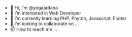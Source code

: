 - 👋 Hi, I’m @yogaardana
- 👀 I’m interested in Web Developer
- 🌱 I’m currently learning PHP, Phyton, Javascript, Flutter
- 💞️ I’m looking to collaborate on ...
- 📫 How to reach me ...

<!---
yogaardana/yogaardana is a ✨ special ✨ repository because its `README.md` (this file) appears on your GitHub profile.
You can click the Preview link to take a look at your changes.
--->
